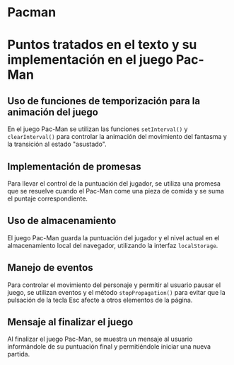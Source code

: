 # Pacman

# Puntos tratados en el texto y su implementación en el juego Pac-Man

## Uso de funciones de temporización para la animación del juego
En el juego Pac-Man se utilizan las funciones `setInterval()` y `clearInterval()` para controlar la animación del movimiento del fantasma y la transición al estado "asustado".

## Implementación de promesas
Para llevar el control de la puntuación del jugador, se utiliza una promesa que se resuelve cuando el Pac-Man come una pieza de comida y se suma el puntaje correspondiente.

## Uso de almacenamiento
El juego Pac-Man guarda la puntuación del jugador y el nivel actual en el almacenamiento local del navegador, utilizando la interfaz `localStorage`.

## Manejo de eventos
Para controlar el movimiento del personaje y permitir al usuario pausar el juego, se utilizan eventos y el método `stopPropagation()` para evitar que la pulsación de la tecla Esc afecte a otros elementos de la página.

## Mensaje al finalizar el juego
Al finalizar el juego Pac-Man, se muestra un mensaje al usuario informándole de su puntuación final y permitiéndole iniciar una nueva partida.